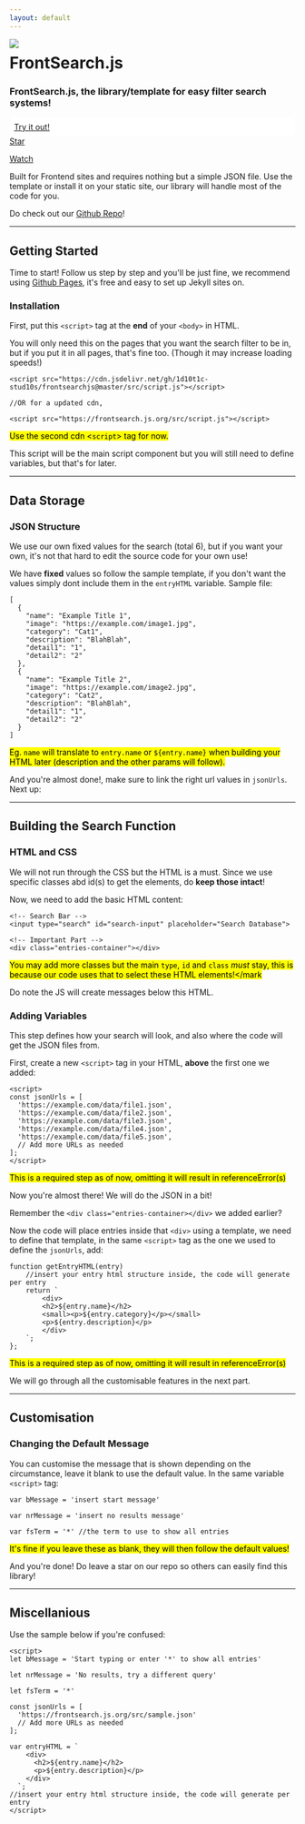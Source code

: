 ```yaml
---
layout: default
---
```


<style>
  highlight {
    background: #ffea00 !important;
  }
</style>

<img src="https://frontsearch.js.org/favicon.png" style="float: left; max-height: 50px; max-width: 50px;">
<h1>FrontSearch.js</h1>

<h3>FrontSearch.js, the library/template for easy filter search systems!</h3>

<div style="background-color: #ffffff !important; border-radius: 10px; padding: 8px !important; text-decoration: none !important; color: #000000 !important;">
<a href="/try">Try it out!</a>
</div>

<div style="display: block; margin: 0 auto;">
<a class="github-button" href="https://github.com/1D10T1C-STUD10S/frontsearchjs" data-color-scheme="no-preference: dark; light: dark; dark: dark;" data-icon="octicon-star" data-size="large" data-show-count="true" aria-label="Star 1D10T1C-STUD10S/frontsearchjs on GitHub">Star</a>

<a class="github-button" href="https://github.com/1D10T1C-STUD10S/frontsearchjs/subscription" data-color-scheme="no-preference: dark; light: dark; dark: dark;" data-icon="octicon-eye" data-size="large" data-show-count="true" aria-label="Watch 1D10T1C-STUD10S/frontsearchjs on GitHub">Watch</a>
</div>

Built for Frontend sites and requires nothing but a simple JSON file.
Use the template or install it on your static site, our library will handle most of the code for you. 

Do check out our [Github Repo](https://github.com/1D10T1C-STUD10S/frontsearchjs)!

---

## Getting Started

Time to start! Follow us step by step and you'll be just fine, we recommend using [Github Pages](https://pages.github.com), it's free and easy to set up Jekyll sites on.

### Installation

First, put this `<script>` tag at the **end** of your `<body>` in HTML.

You will only need this on the pages that you want the search filter to be in, but if you put it in all pages, that's fine too. (Though it may increase loading speeds!)

```
<script src="https://cdn.jsdelivr.net/gh/1d10t1c-stud10s/frontsearchjs@master/src/script.js"></script>

//OR for a updated cdn,

<script src="https://frontsearch.js.org/src/script.js"></script>
```
<mark>Use the second cdn <`script`> tag for now.</mark>

This script will be the main script component but you will still need to define variables, but that's for later.

---

## Data Storage

### JSON Structure

We use our own fixed values for the search (total 6), but if you want your own, it's not that hard to edit the source code for your own use!

We have **fixed** values so follow the sample template, if you don't want the values simply dont include them in the `entryHTML` variable. Sample file:

```
[
  {
    "name": "Example Title 1",
    "image": "https://example.com/image1.jpg",
    "category": "Cat1",
    "description": "BlahBlah",
    "detail1": "1",
    "detail2": "2"
  },
  {
    "name": "Example Title 2",
    "image": "https://example.com/image2.jpg",
    "category": "Cat2",
    "description": "BlahBlah",
    "detail1": "1",
    "detail2": "2"
  }
]
```

<mark>Eg. `name` will translate to `entry.name` or `${entry.name}` when building your HTML later (description and the other params will follow).</mark>

And you're almost done!, make sure to link the right url values in `jsonUrls`. Next up:

---

## Building the Search Function

### HTML and CSS

We will not run through the CSS but the HTML is a must. Since we use specific classes abd id(s) to get the elements, do **keep those intact**!

Now, we need to add the basic HTML content:

```
<!-- Search Bar -->
<input type="search" id="search-input" placeholder="Search Database">

<!-- Important Part -->
<div class="entries-container"></div>
```

<mark>You may add more classes but the main `type`, `id` and `class` *must* stay, this is because our code uses that to select these HTML elements!</mark

Do note the JS will create messages below this HTML.

### Adding Variables


This step defines how your search will look, and also where the code will get the JSON files from.

First, create a new `<script>` tag in your HTML, **above** the first one we added:

```
<script>
const jsonUrls = [
  'https://example.com/data/file1.json',
  'https://example.com/data/file2.json',
  'https://example.com/data/file3.json',
  'https://example.com/data/file4.json',
  'https://example.com/data/file5.json',
  // Add more URLs as needed
];
</script>
```

<mark>This is a required step as of now, omitting it will result in referenceError(s)</mark>

Now you're almost there! We will do the JSON in a bit!

Remember the `<div class="entries-container></div>` we added earlier?

Now the code will place entries inside that `<div>` using a template, we need to define that template, in the same `<script>` tag as the one we used to define the `jsonUrls`, add:

```
function getEntryHTML(entry)
    //insert your entry html structure inside, the code will generate per entry
    return `
        <div>
        <h2>${entry.name}</h2>
        <small><p>${entry.category}</p></small>
        <p>${entry.description}</p>
        </div>
    `;
};
```

<mark>This is a required step as of now, omitting it will result in referenceError(s)</mark>

We will go through all the customisable features in the next part.

---


## Customisation 

### Changing the Default Message

You can customise the message that is shown depending on the circumstance, leave it blank to use the default value. In the same variable `<script>` tag:

```
var bMessage = 'insert start message'

var nrMessage = 'insert no results message'

var fsTerm = '*' //the term to use to show all entries
```

<mark>It's fine if you leave these as blank, they will then follow the default values!</mark>

And you're done!
Do leave a star on our repo so others can easily find this library!

---

## Miscellanious

Use the sample below if you're confused:

```
<script>
let bMessage = 'Start typing or enter '*' to show all entries'

let nrMessage = 'No results, try a different query'

let fsTerm = '*' 
  
const jsonUrls = [
  'https://frontsearch.js.org/src/sample.json'
  // Add more URLs as needed
];

var entryHTML = `
    <div>
      <h2>${entry.name}</h2>
      <p>${entry.description}</p>
    </div>
  `;
//insert your entry html structure inside, the code will generate per entry
</script>
```

<!-- Place this tag in your head or just before your close body tag. For writers, please ignore this tag. -->
<script async defer src="https://buttons.github.io/buttons.js"></script>

